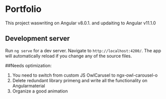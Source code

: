 # Portfolio

This project waswriting on Angular v8.0.1. and updaiting to Angular v11.1.0

## Development server

Run `ng serve` for a dev server. Navigate to `http://localhost:4200/`. The app will automatically reload if you change any of the source files.

##Needs optimization:
1) You need to switch from custom JS OwlCarusel to ngx-owl-carousel-o
2) Delete redundant library primeng and write all the functionality on Angularmaterial
3) Organize a good animation